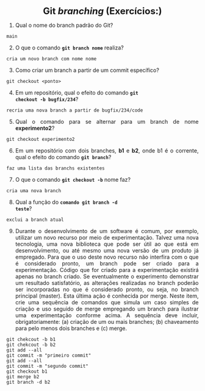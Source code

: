 <p style="text-align: center;"><font size="5"><b>Git <i>branching</i> (Exercícios:)</b></font></p1></p>
<DIV align="justify">

1. Qual o nome do branch padrão do Git?
  ```
  main
  ```
2. O que o comando **<code>git branch nome</code>** realiza?
  ```
  cria um novo branch com nome nome
  ```
3. Como criar um branch a partir de um commit específico?
  ```
  git checkout <ponto>
  ```
4. Em um repositório, qual o efeito do comando **<code>git checkout -b bugfix/234</code>**?
  ```
  recria uma nova branch a partir de bugfix/234/code
  ```
5. Qual o comando para se alternar para um branch de nome **experimento2**?
  ```
  git checkout experimento2
  ```
6. Em um repositório com dois branches, **b1** e **b2**, onde b1 é o corrente, qual o efeito do comando **<code>git branch</code>**?
  ```
  faz uma lista das branchs existentes
  ```
7. O que o comando **<code>git checkout -b</code>** nome faz?
  ```
  cria uma nova branch
  ```
8. Qual a função do <code>**comando git branch -d teste</code>**?
  ```
  exclui a branch atual
  ```
9. Durante o desenvolvimento de um software é comum, por exemplo, utilizar um novo recurso por meio de experimentação. Talvez uma nova tecnologia, uma nova biblioteca que pode ser útil ao que está em desenvolvimento, ou até mesmo uma nova versão de um produto já empregado. Para que o uso deste novo recurso não interfira com o que é considerado pronto, um branch pode ser criado para a experimentação. Código que for criado para a experimentação existirá apenas no branch criado. Se eventualmente o experimento demonstrar um resultado satisfatório, as alterações realizadas no branch poderão ser incorporadas no que é considerado pronto, ou seja, no branch principal (master). Esta última ação é conhecida por merge. Neste item, crie uma sequência de comandos que simula um caso simples de criação e uso seguido de merge empregando um branch para ilustrar uma experimentação conforme acima. A sequência deve incluir, obrigatoriamente: (a) criação de um ou mais branches; (b) chaveamento para pelo menos dois branches e (c) merge.
  ```
  git chekcout -b b1
  git chekcout -b b2
  git add --all
  git commit -m "primeiro commit"
  git add --all
  git commit -m "segundo commit"
  git checkout b1
  git merge b2
  git branch -d b2
```
</DIV/>
